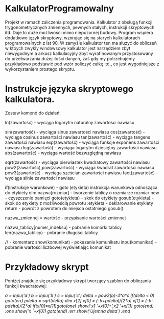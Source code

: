 # KalkulatorProgramowalny
Projekt w ramach zaliczenia programowania. Kalkulator z obsługą funkcji trygonometrycznych zmiennych, pewnych stałych, instrukcji skryptowych itd. Daje to duże możliwości mimo niepozornej budowy. 
Program wspiera dodatkowo język skryptowy, wzorując się na starych kalkulatorach programowalnych z lat 90. W zamyśle kalkulator ten ma służyć do obliczeń w któych zwykly windowsowy
kalkulator jest narzędziem zbyt niewygodnym a arkusz kalkulacyjny zbyt wyrafinowanym przystosowany do przetwarzania dużej ilości danych, zaś gdy my potrzebujemy przykładowo 
podstawić pod wzór policzyć całkę itd., co jest wygodniejsze z wykorzystaniem prostego skryptu.

# Instrukcje języka skryptowego kalkulatora.

Zestaw komend do działań:

ln(zawartość) - wyciąga logarytm naturalny zawartości nawiasu

sin(zawartość) - wyciąga sinus zawartości nawiasu
cos(zawartość) - wyciąga cosinus zawartości nawiasu
tan(zawartość) - wyciąga tangens zawartości nawiasu
exp(zawartość) - wyciąga funkcje exponens zawartości nawiasu
log(zawartość) - wyciąga logarytm dziesiętny zawartości nawiasu
abs(zawartość) - wyciąga wartość bezwzględną nawiasu

sqrt(zawartość) - wyciąga pierwiastek kwadratowy zawartości nawiasu
pow2(zawartość),pow(zawartość) - wyciąga kwadrat zawartości nawiasu
pow3(zawartość) - wyciąga sześcian zawartości nawiasu
fact(zawartość) - wyciąga silnie zawartości nawiasu

if(instrukcje warunkowe) - goto (etykieta) instrukcja warunkowa odnosząca do etykiety
dim nazwa[rozmiar] - tworzenie tablicy o rozmiarze rozmiar
new - czyszczenie pamięci
goto(etykieta) - skok do etykiety
gosub(etykieta) - skok do etykiety z możliwością powrotu
:etykieta - deklarowanie etykiety
return - powrót z powrotem do miejsca ostatniego gosub()

nazwa_zmiennej = wartość - przypisanie wartości zmiennej

nazwa_tablicy[numer_indeksu] - pobranie komórki tablicy
len(nazwa_tablicy) - pobranie długości tablicy

// - komentarz
show(komunikat) - pokazanie komunikatu
inpu(komunikat) - pobranie wartości liczbowej wyświetlając komunikat

# Przykładowy skrypt

Poniżej znajduje się przykładowy skrypt tworzący szablon do obliczania funkcji kwadratowej:

<i>
a = inpu('a')
b = inpu('b')
c = inpu('c')
delta = pow2(b)-4*a*c
if(delta < 0) goto(err)
pdelta = sqrt(delta)
dim x[2]
x[0] = (-b+pdelta)/(2*a)
x[1] = (-b-pdelta)/(2*a)
if(x[0]=x[1])goto(one)
show('x1 '+x[0]+',x2 '+x[1])
goto(end)
:one
show('x '+x[0])
goto(end)
:err
show('Ujemna delta')
:end
</i>
